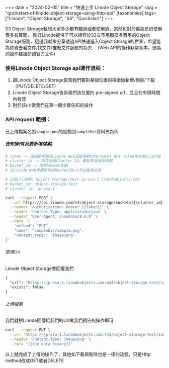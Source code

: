 +++
date = "2024-02-05"
title = "快速上手 Linode Object Storage"
slug = "qucikstart-of-linode-object-storage-using-http-api"
[taxonomies]
tags=["Linode", "Object Storage", "S3", "Quickstart"]
+++

S3 Object Stroage我想大家多少都有聽過或者使用過，當然也對於那高昂的使用費多有耳聞．
剛好Linode提供了可以相容於S3又不用那麼多費用的Object Storage服務．這邊我就來分享透過API快速進入Object Storage的世界，希望能為你省去看文件/找文件/推敲文件脈絡的功夫．
(Web API的操作非常基本，進階的操作建議研讀官方文件)

### 使用Linode Object Storage api運作流程：

1. 跟Linode Object Storage告知我們要對某個位置的檔案做新增/刪除/下載（PUT/DELETE/GET)
0. Linode Object Storage告訴我們該位置的 pre-signed url，並且在有限時間內有效
0. 對於該url做我們在第一個步驟告知的操作

### API request 範例：

已上傳檔案名為`sample.png`的圖檔到`sampleDir`資料夾為例

##### 告知操作(我要新增檔案)

```bash
# token -> 這個範例使用Linode Web設定帳號的Personal API token來存取(Linode Web點擊頭像-> API token)，也可以透過OAuth
# cluster_id -> 所在地區Cluster Id，看起來與地區有關 
# bucket_id -> 你的bucket名稱
# 以Linode Web頁面提供的Bucket的Url可以推測出來

# 以此url為例: object-storage-test.jp-osa-1.linodeobjects.com
# bucket_id: object-storage-test
# cluster_id: jp-osa-1

curl --request POST \
  --url https://api.linode.com/v4/object-storage/buckets/{{cluster_id}}/{{bucket_id}}/object-url \
  --header 'Authorization: Bearer {{token}}' \
  --header 'Content-Type: application/json' \
  --header 'User-Agent: insomnia/8.6.0' \
  --data '{
	"method": "PUT",
	"name": "sampleDir/sample.png",
	"content_type": "image/png"
}'
```

###### 取得Url

Linode Object Storage會回覆我們

```json
{
  "url": "https://jp-osa-1.linodeobjects.com:443/object-storage-test/sampleDir/sample.png?Signature=nkASrS%2B3S7QK6AYM8oZPifqfdsfYso%3D&Expires=1706858429&AWSAccessKeyId=B478147FEOIRTA4DXPO",
  "exists": false
}
```

###### 上傳檔案

我們就根Linode回傳給我們的Url做我們預告的操作即可

```bash
curl --request PUT \
  --url 'https://jp-osa-1.linodeobjects.com:443/object-storage-test/sampleDir/sample.png?=&Signature=nkASrS%2B3S7QK6AYM8oZPifqfdsfYso%3D&Expires=1706858434&AWSAccessKeyId=B478147FEOIRTA4DXPO' \
  --header 'Content-Type: image/png' \
  --data '{{the data binary}}'
```

以上就完成了上傳的操作了，其他如下載與刪除也是一樣的流程，只是Http method改成GET或者DELETE
